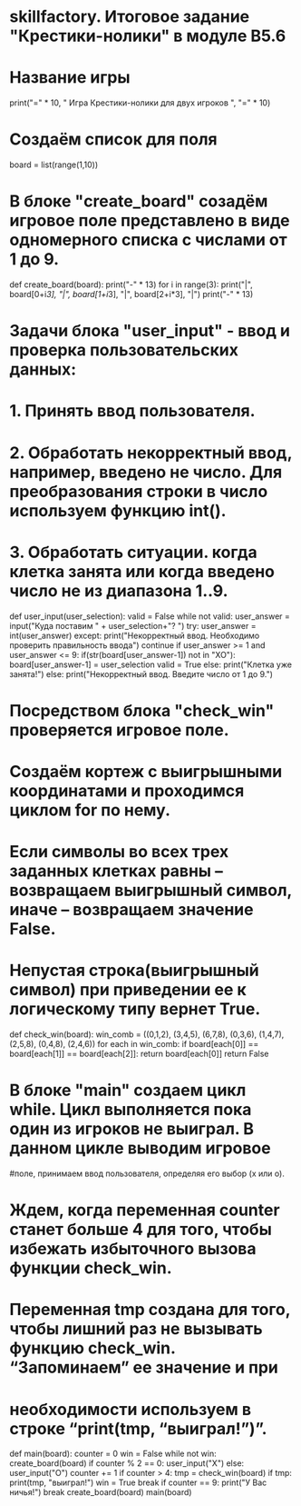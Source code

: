 # skillfactory. Итоговое задание "Крестики-нолики" в модуле B5.6

# Название игры
print("=" * 10, " Игра Крестики-нолики для двух игроков ", "=" * 10)

# Создаём список для поля
board = list(range(1,10))

# В блоке "create_board" созадём игровое поле представлено в виде одномерного списка с числами от 1 до 9.
def create_board(board):
   print("-" * 13)
   for i in range(3):
      print("|", board[0+i*3], "|", board[1+i*3], "|", board[2+i*3], "|")
      print("-" * 13)

# Задачи блока "user_input" - ввод и проверка пользовательских данных:
# 1. Принять ввод пользователя.
# 2. Обработать некорректный ввод, например, введено не число. Для преобразования строки в число используем функцию int().
# 3. Обработать ситуации. когда клетка занята или когда введено число не из диапазона 1..9.
def user_input(user_selection):
   valid = False
   while not valid:
      user_answer = input("Куда поставим " + user_selection+"? ")
      try:
         user_answer = int(user_answer)
      except:
         print("Некорректный ввод. Необходимо проверить правильность ввода")
         continue
      if user_answer >= 1 and user_answer <= 9:
         if(str(board[user_answer-1]) not in "XO"):
            board[user_answer-1] = user_selection
            valid = True
         else:
            print("Клетка уже занята!")
      else:
        print("Некорректный ввод. Введите число от 1 до 9.")

# Посредством блока "check_win" проверяется игровое поле.
# Создаём кортеж с выигрышными координатами и проходимся циклом for по нему.
# Если символы во всех трех заданных клетках равны – возвращаем выигрышный символ, иначе – возвращаем значение False.
# Непустая строка(выигрышный символ) при приведении ее к логическому типу вернет True.
def check_win(board):
   win_comb = ((0,1,2), (3,4,5), (6,7,8), (0,3,6), (1,4,7), (2,5,8), (0,4,8), (2,4,6))
   for each in win_comb:
       if board[each[0]] == board[each[1]] == board[each[2]]:
          return board[each[0]]
   return False

# В блоке "main" создаем цикл while. Цикл выполняется пока один из игроков не выиграл. В данном цикле выводим игровое
#поле, принимаем ввод пользователя, определяя его выбор (x или о).
# Ждем, когда переменная counter станет больше 4 для того, чтобы избежать избыточного вызова функции check_win.
# Переменная tmp  создана для того, чтобы лишний раз не вызывать функцию check_win. “Запоминаем” ее значение и при
# необходимости используем в строке “print(tmp, “выиграл!”)”.
def main(board):
    counter = 0
    win = False
    while not win:
        create_board(board)
        if counter % 2 == 0:
           user_input("X")
        else:
           user_input("O")
        counter += 1
        if counter > 4:
           tmp = check_win(board)
           if tmp:
              print(tmp, "выиграл!")
              win = True
              break
        if counter == 9:
            print("У Вас ничья!")
            break
    create_board(board)
main(board)
